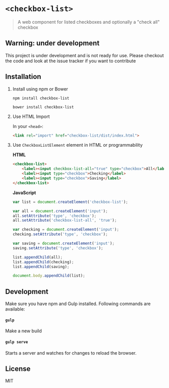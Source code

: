 # `<checkbox-list>`

> A web component for listed checkboxes and optionally a "check all" checkbox

## Warning: under development

This project is under development and is not ready for use. Please checkout the code and look at the issue tracker if you want to contribute

## Installation

1. Install using npm or Bower

    ```shell
    npm install checkbox-list
    ```

    ```shell
    bower install checkbox-list
    ```

2. Use HTML Import 
    
    In your `<head>`:

    ```html
    <link rel="import" href="checkbox-list/dist/index.html">
    ```
3. Use `CheckboxListElement` element in HTML or programmability 
    
    **HTML**
    ```html
    <checkbox-list>
        <label><input checkbox-list-all="true" type="checkbox">All</label>
        <label><input type="checkbox">Checking</label>
        <label><input type="checkbox">Saving</label>
    </checkbox-list>
    ```

    **JavaScript**
    ```js
    var list = document.createElement('checkbox-list');
    
    var all = document.createElement('input');
    all.setAttribute('type', 'checkbox');
    all.setAttribute('checkbox-list-all', 'true');

    var checking = document.createElement('input');
    checking.setAttribute('type', 'checkbox');

    var saving = document.createElement('input');
    saving.setAttribute('type', 'checkbox');

    list.appendChild(all);
    list.appendChild(checking);
    list.appendChild(saving);

    document.body.appendChild(list);

    ```

## Development

Make sure you have npm and Gulp installed. Following commands are available:

#### `gulp`
Make a new build

#### `gulp serve`
Starts a server and watches for changes to reload the browser.

## License
MIT

